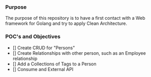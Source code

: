 ### Purpose

The purpose of this repository is to have a first contact with a Web framework for Golang and try to apply Clean Architecture.

### POC's and Objectives

- [] Create CRUD for "Persons"
- [] Create Relationships with other person, such as an Employee relationship
- [] Add a Collections of Tags to a Person
- [] Consume and External API